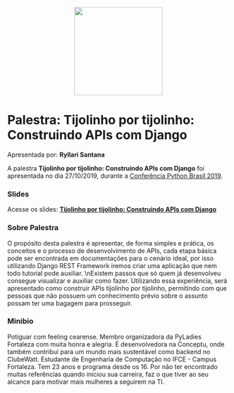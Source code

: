 <p align="center"><img src="../logo_python_brasil_2019-01.svg" width="200"></p>

# Palestra: Tijolinho por tijolinho: Construindo APIs com Django
Apresentada por: **Ryllari Santana**


A palestra **Tijolinho por tijolinho: Construindo APIs com Django** foi apresentada no dia 27/10/2019, durante a [Conferência Python Brasil 2019](http://2019.pythonbrasil.org.br).



### Slides

Acesse os slides: **[Tijolinho por tijolinho: Construindo APIs com Django](./pybr2019-ryllari-santana-tijolinho-por-tijolinho-construindo-apis.pdf)**



### Sobre Palestra
O propósito desta palestra é apresentar, de forma simples e prática, os conceitos e o processo de desenvolvimento de APIs, cada etapa básica pode ser encontrada em documentações para o cenário ideal, por isso utilizando Django REST Framework iremos criar uma aplicação que nem todo tutorial pode auxiliar. \nExistem passos que só quem já desenvolveu consegue visualizar e auxiliar como fazer. Utilizando essa experiência, será apresentado como construir APIs tijolinho por tijolinho, permitindo com que pessoas que não possuem um conhecimento prévio sobre o assunto possam ter uma bagagem para prosseguir.



### Minibio
Potiguar com feeling cearense. Membro organizadora da PyLadies Fortaleza com muita honra e alegria. É desenvolvedora na Conceptu, onde também contribui para um mundo mais sustentável como backend no ClubeWatt. Estudante de Engenharia de Computação no IFCE - Campus Fortaleza. Tem 23 anos e programa desde os 16. Por não ter encontrado muitas referências quando iniciou sua carreira, faz o que tiver ao seu alcance para motivar mais mulheres a seguirem na TI.


